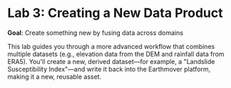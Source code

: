 # Lab 3: Creating a New Data Product

**Goal**: Create something new by fusing data across domains

This lab guides you through a more advanced workflow that combines multiple datasets (e.g., elevation data from the DEM and rainfall data from ERA5). You'll create a new, derived dataset—for example, a "Landslide Susceptibility Index"—and write it back into the Earthmover platform, making it a new, reusable asset.
